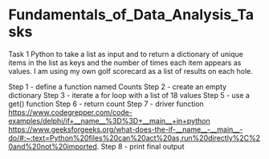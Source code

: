 # Fundamentals_of_Data_Analysis_Tasks

Task 1
Python to take a list as input and to return a dictionary of unique items in the list as keys and the number of times each item appears as values. I am using my own golf scorecard as a list of results on each hole.

Step 1 - define a function named Counts
Step 2  - create an empty dictionary
Step 3 - iterate a for loop with a list of 18 values
Step 5 - use a get() function
Step 6 - return count
Step 7 - driver function
https://www.codegrepper.com/code-examples/delphi/if+__name__%3D%3D+__main__+in+python
https://www.geeksforgeeks.org/what-does-the-if-__name__-__main__-do/#:~:text=Python%20files%20can%20act%20as,run%20directly%2C%20and%20not%20imported.
Step 8 - print final output
